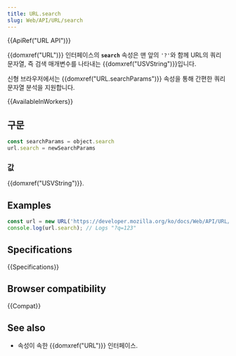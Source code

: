 ```yaml
---
title: URL.search
slug: Web/API/URL/search
---
```


{{ApiRef("URL API")}}

{{domxref("URL")}} 인터페이스의 **`search`** 속성은 맨 앞의 `'?'`와 함께 URL의 쿼리 문자열, 즉 검색 매개변수를 나타내는 {{domxref("USVString")}}입니다.

신형 브라우저에서는 {{domxref("URL.searchParams")}} 속성을 통해 간편한 쿼리 문자열 분석을 지원합니다.

{{AvailableInWorkers}}

## 구문

```js
const searchParams = object.search
url.search = newSearchParams
```

### 값

{{domxref("USVString")}}.

## Examples

```js
const url = new URL('https://developer.mozilla.org/ko/docs/Web/API/URL/search?q=123');
console.log(url.search); // Logs "?q=123"
```

## Specifications

{{Specifications}}

## Browser compatibility

{{Compat}}

## See also

- 속성이 속한 {{domxref("URL")}} 인터페이스.
